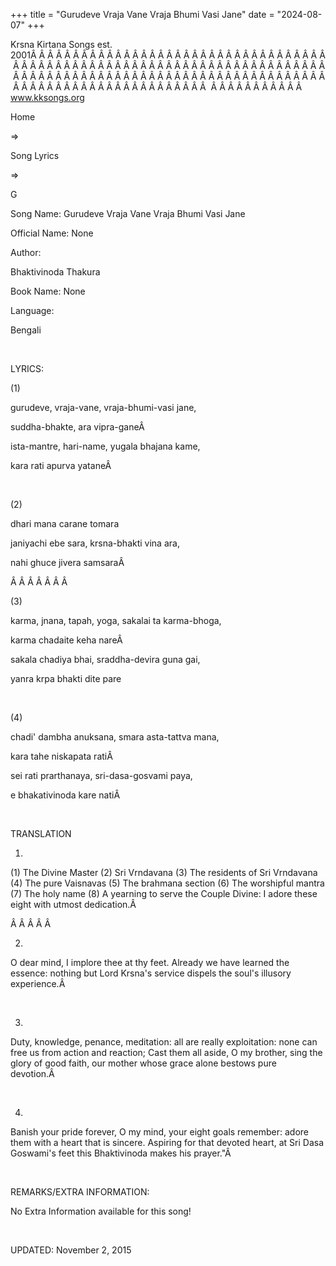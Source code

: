 +++ 
title = "Gurudeve Vraja Vane Vraja Bhumi Vasi Jane"
date = "2024-08-07"
+++

Krsna Kirtana Songs est. 2001Â Â Â Â Â Â Â Â Â Â Â Â Â Â Â Â Â Â Â Â Â Â Â Â Â Â Â Â Â Â Â Â Â Â Â Â Â Â Â Â Â Â Â Â Â Â Â Â Â Â Â Â Â Â Â Â Â Â Â Â Â Â Â Â Â Â Â Â Â Â Â Â Â Â Â Â Â Â Â Â Â Â Â Â Â Â Â Â Â Â Â Â Â Â Â Â Â Â Â Â Â Â Â Â Â Â Â Â Â Â Â Â Â Â Â Â Â Â Â Â Â Â Â Â Â Â Â Â Â Â Â Â  Â Â Â Â Â Â Â Â Â Â Â  
www.kksongs.org








Home
 
⇒
 
Song Lyrics
 
⇒
 
G


Song
Name: Gurudeve Vraja Vane Vraja Bhumi Vasi Jane


Official
Name: None


Author:

Bhaktivinoda Thakura


Book
Name: None


Language:

Bengali


 


LYRICS:


(1)


gurudeve,
vraja-vane, vraja-bhumi-vasi jane,


suddha-bhakte,
ara vipra-ganeÂ  


ista-mantre,
hari-name, yugala bhajana kame,


kara
rati apurva yataneÂ  


 


(2)


dhari
mana carane tomara 


janiyachi
ebe sara, krsna-bhakti vina ara,


nahi
ghuce jivera samsaraÂ  


Â Â Â Â Â Â Â 



(3)


karma,
jnana, tapah, yoga, sakalai ta karma-bhoga,


karma
chadaite keha nareÂ  


sakala
chadiya bhai, sraddha-devira guna gai,


yanra
krpa bhakti dite pare


 


(4)


chadi'
dambha anuksana, smara asta-tattva mana,


kara
tahe niskapata ratiÂ  


sei
rati prarthanaya, sri-dasa-gosvami paya,


e
bhakativinoda kare natiÂ  


 


TRANSLATION


1)
(1) The Divine Master (2) Sri Vrndavana (3) The residents of Sri Vrndavana (4)
The pure Vaisnavas (5) The brahmana section (6) The worshipful mantra (7) The
holy name (8) A yearning to serve the Couple Divine: I adore these eight with
utmost dedication.Â  


Â Â Â Â Â 



2)
O dear mind, I implore thee at thy feet. Already we have learned the essence:
nothing but Lord Krsna's service dispels the soul's illusory experience.Â  


 


3)
Duty, knowledge, penance, meditation: all are really exploitation: none can
free us from action and reaction; Cast them all aside, O my brother, sing the
glory of good faith, our mother whose grace alone bestows pure devotion.Â  


 


4)
Banish your pride forever, O my mind, your eight goals remember: adore them
with a heart that is sincere. Aspiring for that devoted heart, at Sri Dasa
Goswami's feet this Bhaktivinoda makes his prayer."Â  


 


REMARKS/EXTRA
INFORMATION:


No
Extra Information available for this song!


 


UPDATED:
 November 2, 2015